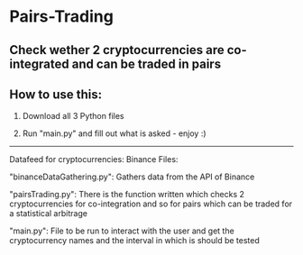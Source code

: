 # Pairs-Trading
Check wether 2 cryptocurrencies are co-integrated and can be traded in pairs
------------
How to use this:
------------
1. Download all 3 Python files

2. Run "main.py" and fill out what is asked - enjoy :)
------------
Datafeed for cryptocurrencies: Binance
Files:

"binanceDataGathering.py": Gathers data from the API of Binance

"pairsTrading.py": There is the function written which checks 2 cryptocurrencies for co-integration and so for pairs which can be traded for a statistical arbitrage

"main.py": File to be run to interact with the user and get the cryptocurrency names and the interval in which is should be tested
